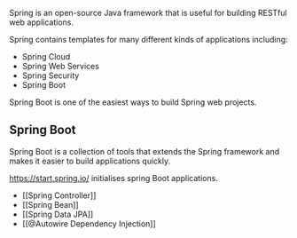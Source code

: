 Spring is an open-source Java framework that is useful for building RESTful web applications.  

Spring contains templates for many different kinds of applications including:
- Spring Cloud
- Spring Web Services
- Spring Security
- Spring Boot

Spring Boot is one of the easiest ways to build Spring web projects. 

## Spring Boot
Spring Boot is a collection of tools that extends the Spring framework and makes it easier to build applications quickly.

https://start.spring.io/ initialises spring Boot applications.

- [[Spring Controller]]
- [[Spring Bean]]
- [[Spring Data JPA]]
- [[@Autowire Dependency Injection]]